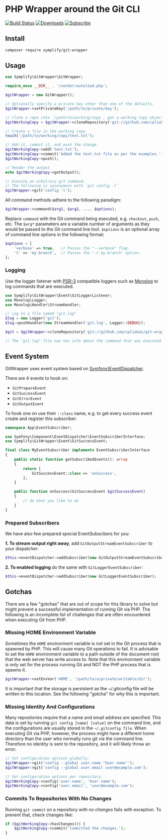 # PHP Wrapper around the Git CLI

[![Build Status](https://img.shields.io/travis/Symplify/GitWrapper/master.svg?style=flat-square)](https://travis-ci.org/Symplify/GitWrapper)
[![Downloads](https://img.shields.io/packagist/dt/symplify/git-wrapper.svg?style=flat-square)](https://packagist.org/packages/symplify/git-wrapper)
[![Subscribe](https://img.shields.io/badge/subscribe-to--releases-green.svg?style=flat-square)](https://libraries.io/packagist/symplify%2Fgit-wrapper)

## Install

```bash
composer require symplify/git-wrapper
```

## Usage

```php
use Symplify\GitWrapper\GitWrapper;

require_once __DIR__ . '/vendor/autoload.php';

$gitWrapper = new GitWrapper();

// Optionally specify a private key other than one of the defaults.
$gitWrapper->setPrivateKey('/path/to/private/key');

// Clone a repo into `/path/to/working/copy`, get a working copy object.
$gitWorkingCopy = $gitWrapper->cloneRepository('git://github.com/cpliakas/git-wrapper.git', '/path/to/working/copy');

// Create a file in the working copy.
touch('/path/to/working/copy/text.txt');

// Add it, commit it, and push the change.
$gitWorkingCopy->add('test.txt');
$gitWorkingCopy->commit('Added the test.txt file as per the examples.');
$gitWorkingCopy->push();

// Render the output
echo $gitWorkingCopy->getOutput();

// Execute an arbitrary git command.
// The following is synonymous with `git config -l`
$gitWrapper->git('config -l');
```

All command methods adhere to the following paradigm:

```php
$gitWrapper->command($arg1, $arg2, ..., $options);
```

Replace `command` with the Git command being executed, e.g. `checkout`, `push`, etc. The `$arg*` parameters are a variable number of arguments as they would be passed to the Git command line tool. `$options` is an optional array of command line options in the following format:

```php
$options = [
    'verbose' => true,   // Passes the "--verbose" flag.
    't' => 'my-branch',  // Passes the "-t my-branch" option.
];
```

### Logging

Use the logger listener with [PSR-3](https://github.com/php-fig/fig-standards/blob/master/accepted/PSR-3-logger-interface.md)
compatible loggers such as [Monolog](https://github.com/Seldaek/monolog) to log commands that are executed.

```php
use Symplify\GitWrapper\Event\GitLoggerListener;
use Monolog\Logger;
use Monolog\Handler\StreamHandler;

// Log to a file named "git.log"
$log = new Logger('git');
$log->pushHandler(new StreamHandler('git.log', Logger::DEBUG));

$git = $gitWrapper->cloneRepository('git://github.com/cpliakas/git-wrapper.git', '/path/to/working/copy');

// The "git.log" file now has info about the command that was executed above.
```

## Event System

GitWrapper uses event system based on [Symfony\EventDispatcher](https://symfony.com/doc/current/components/event_dispatcher.html).

There are 4 events to hook on:

- `GitPrepareEvent`
- `GitSuccessEvent`
- `GitErrorEvent`
- `GitOutputEvent`

To hook one on use their `::class` name, e.g. to get every success event create and register this subscriber:

```php
namespace App\EventSubscriber;

use Symfony\Component\EventDispatcher\EventSubscriberInterface;
use Symplify\GitWrapper\Event\GitSuccessEvent;

final class MyEventSubscriber implements EventSubscriberInterface
{
    public static function getSubscribedEvents(): array
    {
        return [
            GitSuccessEvent::class => 'onSuccess',
        ];
    }

    public function onSuccess(GitSuccessEvent $gitSuccessEvent)
    {
        // do what you like to do
    }
}
```

### Prepared Subscribers

We have also few prepared special EventSubscibers for you:

**1. To stream output right away**, add `GitOutputStreamEventSubscriber` to your dispatcher:

```php
$this->eventDispatcher->addSubscriber(new GitOutputStreamEventSubscriber);
```

**2. To enabled logging** do the same with `GitLoggerEventSubscriber`:

```php
$this->eventDispatcher->addSubscriber(new GitLoggerEventSubscriber);
```

## Gotchas

There are a few "gotchas" that are out of scope for this library to solve but might prevent a successful implementation of running Git via PHP. The following is an incomplete list of challenges that are often encountered when executing Git from PHP.

### Missing HOME Environment Variable

Sometimes the `HOME` environment variable is not set in the Git process that is spawned by PHP. This will cause many Git operations to fail. It is advisable to set the `HOME` environment variable to a path outside of the document root that the web server has write access to. Note that this environment variable is only set for the process running Git and NOT the PHP process that is spawns it.

```php
$gitWrapper->setEnvVar('HOME', '/path/to/a/private/writable/dir');
```

It is important that the storage is persistent as the ~/.gitconfig file will be
written to this location. See the following "gotcha" for why this is important.

### Missing Identity And Configurations

Many repositories require that a name and email address are specified. This data
is set by running `git config [name] [value]` on the command line, and the
configurations are usually stored in the `~/.gitconfig file`. When executing Git
via PHP, however, the process might have a different home directory than the
user who normally runs git via the command line. Therefore no identity is sent
to the repository, and it will likely throw an error.

```php
// Set configuration options globally.
$gitWrapper->git('config --global user.name "User name"');
$gitWrapper->git('config --global user.email user@example.com');

// Set configuration options per repository.
$gitWorkingCopy->config('user.name', 'User name');
$gitWorkingCopy->config('user.email', 'user@example.com');
```

### Commits To Repositories With No Changes

Running `git commit` on a repository *with no changes* fails with exception. To prevent that, check changes like:

```php
if ($gitWorkingCopy->hasChanges()) {
    $gitWorkingCopy->commit('Committed the changes.');
}
```
